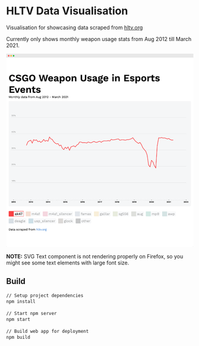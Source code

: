 # HLTV Data Visualisation

Visualisation for showcasing data scraped from [hltv.org](https://www.hltv.org/)

Currently only shows monthly weapon usage stats from Aug 2012 till March 2021.

![Screenshot](.github/screenshot.png)

**NOTE:** SVG Text component is not rendering properly on Firefox, so you might see some text elements with large font size.

## Build

```
// Setup project dependencies
npm install

// Start npm server
npm start

// Build web app for deployment
npm build
```
